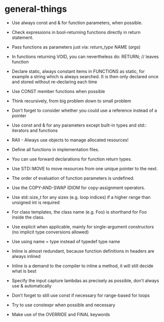 # general-things

-   Use always const and & for function parameters, when possible.

-   Check expressions in bool-returning functions directly in
    return statement.

-   Pass functions as parameters just via: _return_type_ NAME (_args_)

-   In functions returning VOID, you can nevertheless do: RETURN; //
    leaves function

-   Declare static, always constant items in FUNCTIONS as static, for
    example a string which is always searched. It is then only declared
    once and stored without re-declaring each time

-   Use CONST member functions when possible

-   Think recursively, from big problem down to small problem

-   Don’t forget to consider whether you could use a reference instead
    of a pointer

-   Use const and & for any parameters except built-in types and std::
    iterators and functions

-   RAII - Always use objects to manage allocated resources!

-   Define all functions in implementation files. 
-   You can use forward declarations for function return types.
-   Use STD::MOVE to move resources from one unique pointer to the next.
-   The order of evaluation of function parameters is undefined.
-   Use the COPY-AND-SWAP IDIOM for copy-assignment operators.
-   Use std::size_t for any sizes (e.g. loop indices) if a higher range
    than unsigned int is required
-   For class templates, the class name (e.g. Foo) is shorthand for
    Foo<T> inside the class.
-   Use explicit when applicable, mainly for single-argument
    constructors (no implicit type conversions allowed)
-   Use using name = type instead of typedef type name
-   Inline is almost redundant, because function definitions in headers
    are always inlined
-   Inline is a demand to the compiler to inline a method, it will still
    decide what is best
-   Specify the input capture lambdas as precisely as possible, don’t
    always use & automatically
-   Don’t forget to still use const if necessary for range-based for
    loops
-   Try to use constexpr when possible and necessary
-   Make use of the OVERRIDE and FINAL keywords


